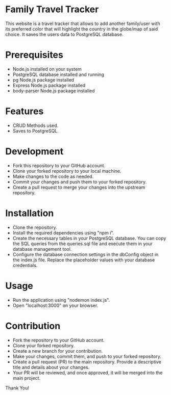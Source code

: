 # Family Travel Tracker
This website is a travel tracker that allows to add another family/user with its preferred color that will highlight the country in the globe/map of said choice. It saves the users data to PostgreSQL database.


# Prerequisites
* Node.js installed on your system
* PostgreSQL database installed and running
* pg Node.js package installed
* Express Node.js package installed
* body-parser Node.js package installed

# Features
* CRUD Methods used.
* Saves to PostgreSQL.


# Development
* Fork this repository to your GitHub account.
* Clone your forked repository to your local machine.
* Make changes to the code as needed.
* Commit your changes and push them to your forked repository.
* Create a pull request to merge your changes into the upstream repository.

# Installation
* Clone the repository.
* Install the required dependencies using "npm i".
* Create the necessary tables in your PostgreSQL database. You can copy the SQL queries from the queries.sql file and execute them in your database management tool.
* Configure the database connection settings in the dbConfig object in the index.js file. Replace the placeholder values with your database credentials.

# Usage
* Run the application using "nodemon index.js".
* Open "localhost:3000" on your browser.

# Contribution
* Fork the repository to your GitHub account.
* Clone your forked repository.
* Create a new branch for your contribution.
* Make your changes, commit them, and push to your forked repository.
* Create a pull request (PR) to the main repository. Provide a descriptive title and details about your changes.
* Your PR will be reviewed, and once approved, it will be merged into the main project.

Thank You!

